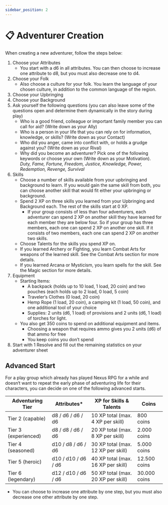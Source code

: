 ```yaml
---
sidebar_position: 2
---
```


# 📋 Adventurer Creation

When creating a new adventurer, follow the steps below:

1. Choose your Attributes
    - You start with a d6 in all attributes. You can then choose to increase one attribute to d8, but you must also decrease one to d4.
2. Choose your Folk
    - Also choose a culture for your folk. You learn the language of your chosen culture, in addition to the common language of the region.
3. Choose your Upbringing
4. Choose your Background
5. Ask yourself the following questions (you can also leave some of the questions open and determine them dynamically in the story during play)
    - Who is a good friend, colleague or important family member you can call for aid? (Write down as your Ally)
    - Who is a person in your life that you can rely on for information, knowledge, or skills? (Write down as your Contact)
    - Who did you anger, came into conflict with, or holds a grudge against you? (Write down as your Rival)
    - Why did you become an adventurer? Pick one of the following keywords or choose your own (Write down as your Motivation).
    *Duty, Fame, Fortune, Freedom, Justice, Knowledge, Power, Redemption, Revenge, Survival*
6. Skills
    - Choose a number of skills available from your upbringing and background to learn. If you would gain the same skill from both, you can choose another skill that would fit either your upbringing or background.
    - Spend 2 XP on three skills you learned from your Upbringing and Background each. The rest of the skills start at 0 XP.
        - If your group consists of less than four adventurers, each adventurer can spend 2 XP on another skill they have learned for each member they are below four.
        So if your group has three members, each one can spend 2 XP on another one skill. If it consists of two members, each one can spend 2 XP on another two skills.
    - Choose Talents for the skills you spend XP on.
    - If you learned Archery or Fighting, you learn Combat Arts for weapons of the learned skill. See the Combat Arts section for more details.
    - If you learned Arcana or Mysticism, you learn spells for the skill. See the Magic section for more details.
7. Equipment
    - Starting Items:
        - A backpack (holds up to 10 load, 1 load, 20 coin) and two pouches (each holds up to 2 load, 0 load, 5 coin)
        - Traveler‘s Clothes (0 load, 20 coin)
        - Hemp Rope (1 load, 20 coin), a camping kit (1 load, 50 coin), and one additional tool of your choice
        - Supplies: 2 units (d6, 1 load) of provisions and 2 units (d6, 1 load) of torches for light.
    - You also get 350 coins to spend on additional equipment and items.
        - Choosing a weapon that requires ammo gives you 2 units (d6) of that ammo for free
        - You keep coins you don’t spend
8. Start with 1 Resolve and fill out the remaining statistics on your adventurer sheet

## Advanced Start

For a play group which already has played Nexus RPG for a while and doesn‘t want to repeat the early phase of adventuring life for their characters, you can decide on one of the following advanced starts.

| Adventuring Tier | Attributes* | XP for Skills & Talents | Coins |
| --- | --- | --- | --- |
| Tier 2 (capable) | d8 / d6 / d6 / d6 | 10 XP total (max. 4 XP per skill) | 800 coins |
| Tier 3 (experienced) | d8 / d8 / d6 / d6 | 20 XP total (max. 8 XP per skill) | 2.000 coins |
| Tier 4 (seasoned) | d10 / d8 / d6 / d6 | 30 XP total (max. 12 XP per skill) | 5.000 coins |
| Tier 5 (heroic) | d10 / d10 / d6 / d6 | 40 XP total (max. 16 XP per skill) | 12.500 coins |
| Tier 6 (legendary) | d12 / d10 / d6 / d6 | 50 XP total (max. 20 XP per skill) | 30.000 coins |

* You can choose to increase one attribute by one step, but you must also decrease one other attribute by one step.